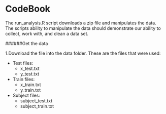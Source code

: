 # CodeBook

The run_analysis.R script downloads a zip file and manipulates the data. The scripts ability to manipulate the data should demonstrate our ability to collect, work with, and clean a data set.

######Get the data

1.Download the file into the data folder. These are the files that were used:

* Test files:
   * x_test.txt
   * y_test.txt
* Train files:
   * x_train.txt
   * y_train.txt
* Subject files:
   * subject_test.txt
   * subject_train.txt
   
   


